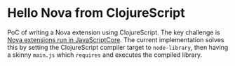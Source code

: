 # Hello Nova from ClojureScript

PoC of writing a Nova extension using ClojureScript. The key challenge is [Nova extensions run in JavaScriptCore](https://docs.nova.app/extensions/#mainjs-and-javascript-entry-points). The current implementation solves this by setting the ClojureScript compiler target to `node-library`, then having a skinny `main.js` which `requires` and executes the compiled library.

